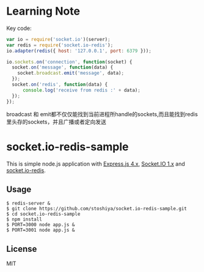 # Learning Note
Key code:


```javascript
var io = require('socket.io')(server);
var redis = require('socket.io-redis');
io.adapter(redis({ host: '127.0.0.1', port: 6379 }));

io.sockets.on('connection', function(socket) {
  socket.on('message', function(data) {
    socket.broadcast.emit('message', data);
  });
  socket.on('redis', function(data) {
      console.log('receive from redis :' + data);
  });
});
```
broadcast 和 emit都不仅仅能找到当前进程所handle的sockets,而且能找到redis里头存的sockets，并且广播或者定向发送


# socket.io-redis-sample

This is simple node.js application with [Express.js 4.x](https://github.com/visionmedia/express), [Socket.IO 1.x](https://github.com/automattic/socket.io) and [socket.io-redis](https://github.com/Automattic/socket.io-redis).

## Usage

```
$ redis-server &
$ git clone https://github.com/stoshiya/socket.io-redis-sample.git
$ cd socket.io-redis-sample
$ npm install
$ PORT=3000 node app.js &
$ PORT=3001 node app.js &
```

## License

MIT
